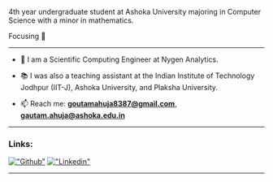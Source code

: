 <!-- ![alt text](./header-gautam-ahuja.png) -->
<!-- <h3 align="center">ML ∘ Dev ∘ Cloud ∘ Research</h3> -->

<p>4th year undergraduate student at Ashoka University majoring in Computer Science with a minor in mathematics.<p>

<!-- <p>Interested in Machine Learning, Computational Learning, Cloud and Research.</p> -->

<p>Focusing 🎯 </p>

<!-- Profile Views -->
<!-- <div align="center"> 

  ![](https://komarev.com/ghpvc/?username=Gautam8387&color=blueviolet)
  
</div> -->

<hr>

- 💼 I am a Scientific Computing Engineer at Nygen Analytics.

<!-- - 📄 Know about my experiences (CV) [here](https://drive.google.com/file/d/1Zs4XQHPrh8p1gGUOfihriY_wU2b9xQTz). -->

- 📚 I was also a teaching assistant at the Indian Institute of Technology Jodhpur (IIT-J), Ashoka University, and Plaksha University.

<!-- - 👨‍💻 All of my projects are available [here](https://github.com/Gautam8387?tab=repositories) -->

<!--- 💬 Ask me about **Algorithm Design, ML**-->

- 📫 Reach me: **goutamahuja8387@gmail.com**, **gautam.ahuja@ashoka.edu.in**

<hr>

<!---
<div align="center">
  [![Gautam's GitHub stats](https://github-readme-stats.vercel.app/api?username=Gautam8387&&count_private=true&hide=issues,prs&theme=transparent&show_icons=true)](https://github.com/Gautam8387/github-readme-stats)
</div>
<hr>
-->

<h3 align="left">Links:</h3>
<p align="left">
<!-- <a href="https://www.linkedin.com/in/gautam8387/" target="blank"><img align="center" src="https://raw.githubusercontent.com/rahuldkjain/github-profile-readme-generator/master/src/images/icons/Social/linked-in-alt.svg" alt="Gautam8387" height="30" width="40" /></a> -->

[!["Github"](https://img.shields.io/badge/-Gautam8387-yellow?style=flat&logo=Github&logoColor=white&link=https://github.com/Gautam8387/)](https://github.com/Gautam8387/)
[!["Linkedin"](https://img.shields.io/badge/-GautamAhuja-blue?style=flat&logo=Linkedin&logoColor=white&link=https://www.linkedin.com/in/gautam8387/)](https://www.linkedin.com/in/gautam8387/)
</p>
<hr>

<!-- <h3 align="left">Languages and Tools:</h3>

![C++](https://img.shields.io/badge/C++-00599C?style=for-the-badge&logo=c%2B%2B&logoColor=white)
![C](https://img.shields.io/badge/c-%2300599C.svg?style=for-the-badge&logo=c&logoColor=white)
![Python](https://img.shields.io/badge/python-3670A0?style=for-the-badge&logo=python&logoColor=ffdd54)
![Java](https://img.shields.io/badge/java-%23ED8B00.svg?style=for-the-badge&logo=java&logoColor=white)
![Flask](https://img.shields.io/badge/Flask-000000?style=for-the-badge&logo=flask&logoColor=white)
![Machine Learning](https://img.shields.io/badge/Machine%20Learning-0078D7?style=for-the-badge&logo=visual-studio-code&logoColor=white)
![GitHub](https://img.shields.io/badge/github-%23121011.svg?style=for-the-badge&logo=github&logoColor=white)
![Jupyter Notebook](https://img.shields.io/badge/jupyter-%23FA0F00.svg?style=for-the-badge&logo=jupyter&logoColor=white)
![Visual Studio Code](https://img.shields.io/badge/Visual%20Studio%20Code-0078d7.svg?style=for-the-badge&logo=visual-studio-code&logoColor=white)
![LaTeX](https://img.shields.io/badge/LaTeX-47A141?style=for-the-badge&logo=latex&logoColor=white)
![Wordpress](https://img.shields.io/badge/Wordpress-21759B?style=for-the-badge&logo=wordpress&logoColor=white)
![Tensorflow](https://img.shields.io/badge/Tensorflow-FF6F00?style=for-the-badge&logo=tensorflow&logoColor=white)
![JavaScript](https://img.shields.io/badge/javascript-%23323330.svg?style=for-the-badge&logo=javascript&logoColor=%23F7DF1E)
![HTML5](https://img.shields.io/badge/html5-%23E34F26.svg?style=for-the-badge&logo=html5&logoColor=white)
![CSS3](https://img.shields.io/badge/css3-%231572B6.svg?style=for-the-badge&logo=css3&logoColor=white)
![Android Studio](https://img.shields.io/badge/Android%20Studio-3DDC84.svg?style=for-the-badge&logo=android-studio&logoColor=white)
![Arduino](https://img.shields.io/badge/Arduino-00979D?style=for-the-badge&logo=Arduino&logoColor=white)
![Linux](https://img.shields.io/badge/Linux-FCC624?style=for-the-badge&logo=linux&logoColor=black)
![Assembly](https://img.shields.io/badge/Assembly-007ACC?style=for-the-badge&logo=visual-studio-code&logoColor=white)
![Oracle Cloud](https://img.shields.io/badge/Oracle%20Cloud-F80000?style=for-the-badge&logo=oracle&logoColor=white)

<hr> -->
<!-- <div align="center">  -->

<!-- [![Top Langs](https://github-readme-stats.vercel.app/api/top-langs/?username=Gautam8387&hide=TeX&layout=compact&theme=transparent)](https://github.com/Gautam8387/github-readme-stats) -->
<!-- [![Top Langs](https://github-readme-stats.vercel.app/api/top-langs/?username=Gautam8387&size_weight=0.5&count_weight=0.5&hide=TeX&layout=compact&theme=transparent)](https://github.com/Gautam8387/github-readme-stats) -->

<!-- </div> -->
<!-- <hr> -->

<!---
Gautam8387/Gautam8387 is a ✨ special ✨ repository because its `README.md` (this file) appears on your GitHub profile.
You can click the Preview link to take a look at your changes.
--->
